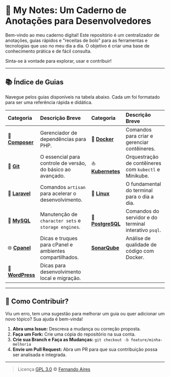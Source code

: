 # 📓 My Notes: Um Caderno de Anotações para Desenvolvedores

Bem-vindo ao meu caderno digital! Este repositório é um centralizador de anotações, guias rápidos e "receitas de bolo" para as ferramentas e tecnologias que uso no meu dia a dia. O objetivo é criar uma base de conhecimento prática e de fácil consulta.

Sinta-se à vontade para explorar, usar e contribuir!

---

## 📚 Índice de Guias

Navegue pelos guias disponíveis na tabela abaixo. Cada um foi formatado para ser uma referência rápida e didática.

| Categoria | Descrição Breve | Categoria | Descrição Breve |
| :--- | :--- | :--- | :--- |
| 🐘 **[Composer](composer/)** | Gerenciador de dependências para PHP. | 🐳 **[Docker](docker/)** | Comandos para criar e gerenciar contêineres. |
| 🐙 **[Git](git/)** | O essencial para controle de versão, do básico ao avançado. | ⛵ **[Kubernetes](kubernetes/)** | Orquestração de contêineres com `kubectl` e Minikube. |
| 🐘 **[Laravel](laravel/)** | Comandos `artisan` para acelerar o desenvolvimento. | 🐧 **[Linux](linux/)** | O fundamental do terminal para o dia a dia. |
| 🐘 **[MySQL](mysql/)** | Manutenção de `character sets` e `storage engines`. | 🐘 **[PostgreSQL](postgres/)** | Comandos do servidor e do terminal interativo `psql`. |
| 🌐 **[Cpanel](cpanel/)**| Dicas e truques para cPanel e ambientes compartilhados. | **[SonarQube](sonarqube/)** | Análise de qualidade de código com Docker. |
| 🐘 **[WordPress](wordpress/)** | Dicas para desenvolvimento local e migração. | | |

---

## 🤔 Como Contribuir?

Viu um erro, tem uma sugestão para melhorar um guia ou quer adicionar um novo tópico? Sua ajuda é bem-vinda!

1.  **Abra uma Issue:** Descreva a mudança ou correção proposta.
2.  **Faça um Fork:** Crie uma cópia do repositório na sua conta.
3.  **Crie sua Branch e Faça as Mudanças:** `git checkout -b feature/minha-melhoria`
4.  **Envie um Pull Request:** Abra um PR para que sua contribuição possa ser analisada e integrada.

---

> Licença [GPL 3.0](LICENSE) © [Fernando Aires](https://fsaires.github.io/)